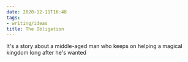 ```yaml
---
date: 2020-12-11T16:48
tags:
- writing/ideas
title: The Obligation
---
```


It's a story about a middle-aged man who keeps on helping a magical kingdom long after he's wanted
